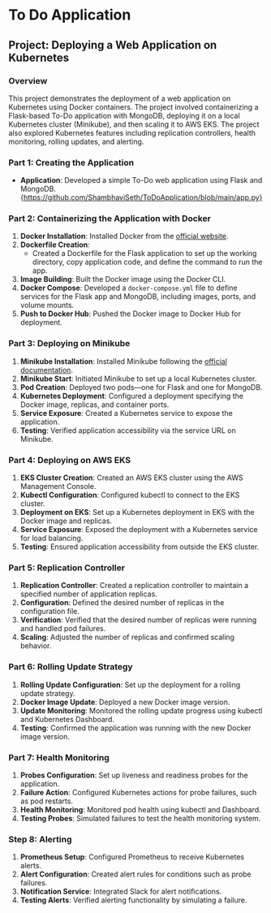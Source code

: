 # To Do Application
## Project: Deploying a Web Application on Kubernetes

### Overview
This project demonstrates the deployment of a web application on Kubernetes using Docker containers. The project involved containerizing a Flask-based To-Do application with MongoDB, deploying it on a local Kubernetes cluster (Minikube), and then scaling it to AWS EKS. The project also explored Kubernetes features including replication controllers, health monitoring, rolling updates, and alerting.

### Part 1: Creating the Application
- **Application**: Developed a simple To-Do web application using Flask and MongoDB. {https://github.com/ShambhaviSeth/ToDoApplication/blob/main/app.py}

### Part 2: Containerizing the Application with Docker
1. **Docker Installation**: Installed Docker from the [official website](https://www.docker.com/get-started).
2. **Dockerfile Creation**: 
   - Created a Dockerfile for the Flask application to set up the working directory, copy application code, and define the command to run the app.
3. **Image Building**: Built the Docker image using the Docker CLI.
4. **Docker Compose**: Developed a `docker-compose.yml` file to define services for the Flask app and MongoDB, including images, ports, and volume mounts.
5. **Push to Docker Hub**: Pushed the Docker image to Docker Hub for deployment.

### Part 3: Deploying on Minikube
1. **Minikube Installation**: Installed Minikube following the [official documentation](https://minikube.sigs.k8s.io/docs/start/).
2. **Minikube Start**: Initiated Minikube to set up a local Kubernetes cluster.
3. **Pod Creation**: Deployed two pods—one for Flask and one for MongoDB.
4. **Kubernetes Deployment**: Configured a deployment specifying the Docker image, replicas, and container ports.
5. **Service Exposure**: Created a Kubernetes service to expose the application.
6. **Testing**: Verified application accessibility via the service URL on Minikube.

### Part 4: Deploying on AWS EKS
1. **EKS Cluster Creation**: Created an AWS EKS cluster using the AWS Management Console.
2. **Kubectl Configuration**: Configured kubectl to connect to the EKS cluster.
3. **Deployment on EKS**: Set up a Kubernetes deployment in EKS with the Docker image and replicas.
4. **Service Exposure**: Exposed the deployment with a Kubernetes service for load balancing.
5. **Testing**: Ensured application accessibility from outside the EKS cluster.

### Part 5: Replication Controller
1. **Replication Controller**: Created a replication controller to maintain a specified number of application replicas.
2. **Configuration**: Defined the desired number of replicas in the configuration file.
3. **Verification**: Verified that the desired number of replicas were running and handled pod failures.
4. **Scaling**: Adjusted the number of replicas and confirmed scaling behavior.

### Part 6: Rolling Update Strategy
1. **Rolling Update Configuration**: Set up the deployment for a rolling update strategy.
2. **Docker Image Update**: Deployed a new Docker image version.
3. **Update Monitoring**: Monitored the rolling update progress using kubectl and Kubernetes Dashboard.
4. **Testing**: Confirmed the application was running with the new Docker image version.

### Part 7: Health Monitoring
1. **Probes Configuration**: Set up liveness and readiness probes for the application.
2. **Failure Action**: Configured Kubernetes actions for probe failures, such as pod restarts.
3. **Health Monitoring**: Monitored pod health using kubectl and Dashboard.
4. **Testing Probes**: Simulated failures to test the health monitoring system.

### Step 8: Alerting 
1. **Prometheus Setup**: Configured Prometheus to receive Kubernetes alerts.
2. **Alert Configuration**: Created alert rules for conditions such as probe failures.
3. **Notification Service**: Integrated Slack for alert notifications.
4. **Testing Alerts**: Verified alerting functionality by simulating a failure.
